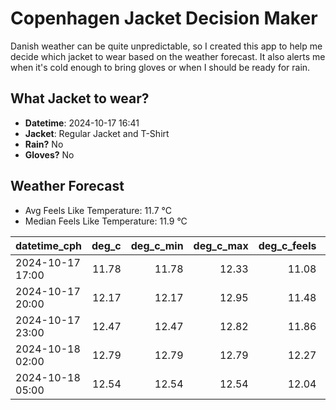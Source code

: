 
# Copenhagen Jacket Decision Maker

Danish weather can be quite unpredictable, so I created this app to help me decide which jacket to wear based on the weather forecast. 
It also alerts me when it's cold enough to bring gloves or when I should be ready for rain.

## What Jacket to wear?

- **Datetime**: 2024-10-17 16:41
- **Jacket**: Regular Jacket and T-Shirt
- **Rain?** No
- **Gloves?** No

## Weather Forecast
- Avg Feels Like Temperature: 11.7 °C
- Median Feels Like Temperature: 11.9 °C

| datetime_cph     |   deg_c |   deg_c_min |   deg_c_max |   deg_c_feels | weather   | wind   | rain   |
|:-----------------|--------:|------------:|------------:|--------------:|:----------|:-------|:-------|
| 2024-10-17 17:00 |   11.78 |       11.78 |       12.33 |         11.08 | Clouds    | High   | None   |
| 2024-10-17 20:00 |   12.17 |       12.17 |       12.95 |         11.48 | Clouds    | High   | None   |
| 2024-10-17 23:00 |   12.47 |       12.47 |       12.82 |         11.86 | Clouds    | High   | None   |
| 2024-10-18 02:00 |   12.79 |       12.79 |       12.79 |         12.27 | Clouds    | Medium | None   |
| 2024-10-18 05:00 |   12.54 |       12.54 |       12.54 |         12.04 | Clouds    | Medium | None   |
        